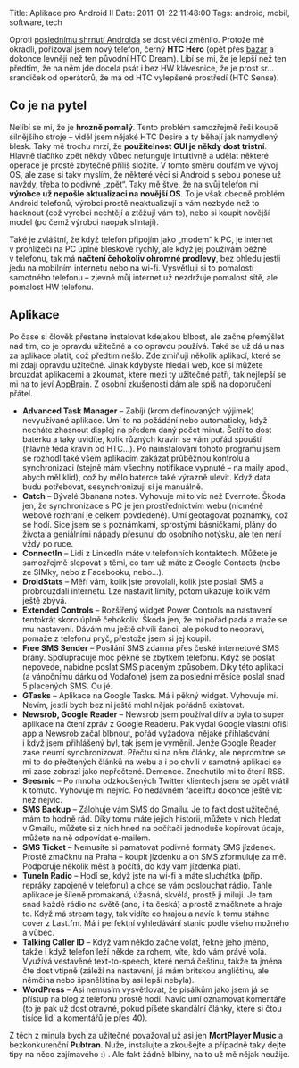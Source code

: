Title: Aplikace pro Android II
Date: 2011-01-22 11:48:00
Tags: android, mobil, software, tech

Oproti [poslednímu shrnutí Androida](http://blog.javorek.net/aplikace-pro-android/) se dost věcí změnilo. Protože mě okradli, pořizoval jsem nový telefon, černý **HTC Hero** (opět přes [bazar](http://bazar.androidforum.cz/) a dokonce levněji než ten původní HTC Dream). Líbí se mi, že je lepší než ten předtím, že na něm jde docela psát i bez HW klávesnice, že je prost sr… srandiček od operátorů, že má od HTC vylepšené prostředí (HTC Sense).

## Co je na pytel

Nelíbí se mi, že je **hrozně pomalý**. Tento problém samozřejmě řeší koupě silnějšího stroje – viděl jsem nějaké HTC Desire a ty běhají jak namydlený blesk. Taky mě trochu mrzí, že **použitelnost GUI je někdy dost tristní**. Hlavně tlačítko zpět někdy vůbec nefunguje intuitivně a udělat některé operace je prostě zbytečně příliš složité. V tomto směru doufám ve vývoj OS, ale zase si taky myslím, že některé věci si Android s sebou ponese už navždy, třeba to podivné „zpět“. Taky mě štve, že na svůj telefon mi **výrobce už nepošle aktualizaci na novější OS**. To je však obecně problém Android telefonů, výrobci prostě neaktualizují a vám nezbyde než to hacknout (což výrobci nechtějí a ztěžují vám to), nebo si koupit novější model (po čemž výrobci naopak slintají).

Také je zvláštní, že když telefon připojím jako „modem“ k PC, je internet v prohlížeči na PC úplně bleskově rychlý, ale když jej používám běžně v telefonu, tak má **načtení čehokoliv ohromné prodlevy**, bez ohledu jestli jedu na mobilním internetu nebo na wi-fi. Vysvětluji si to pomalostí samotného telefonu – zjevně můj internet už nezdržuje pomalost sítě, ale pomalost HW telefonu.

## Aplikace

Po čase si člověk přestane instalovat kdejakou blbost, ale začne přemýšlet nad tím, co je opravdu užitečné a co opravdu používá. Také se už dá u nás za aplikace platit, což předtím nešlo. Zde zmiňuji několik aplikací, které se mi zdají opravdu užitečné. Jinak kdybyste hledali web, kde si můžete brouzdat aplikacemi a zkoumat, které mezi ty užitečné patří, tak nejlepší se mi na to jeví [AppBrain](http://www.appbrain.com/). Z osobní zkušenosti dám ale spíš na doporučení přátel.

-   **Advanced Task Manager** – Zabíjí (krom definovaných výjimek) nevyužívané aplikace. Umí to na požádání nebo automaticky, když necháte zhasnout displej na předem daný počet minut. Šetří to dost baterku a taky uvidíte, kolik různých kravin se vám pořád spouští (hlavně teda kravin od HTC…). Po nainstalování tohoto programu jsem se rozhodl také všem aplikacím zakázat průběžnou kontrolu a synchronizaci (stejně mám všechny notifikace vypnuté – na maily apod., abych měl klid), což by mělo baterce také výrazně ulevit. Když data budu potřebovat, sesynchronizuji si je manuálně.
-   **Catch** – Bývalé 3banana notes. Vyhovuje mi to víc než Evernote. Škoda jen, že synchronizace s PC je jen prostřednictvím webu (nicméně webové rozhraní je celkem povdedené). Umí geotagovat poznámky, což se hodí. Sice jsem se s poznámkami, sprostými básničkami, plány do života a geniálními nápady přesunul do osobního notýsku, ale ten není vždy po ruce.
-   **ConnectIn** – Lidi z LinkedIn máte v telefonních kontaktech. Můžete je samozřejmě slepovat s těmi, co tam už máte z Google Contacts (nebo ze SIMky, nebo z Facebooku, nebo…).
-   **DroidStats** – Měří vám, kolik jste provolali, kolik jste poslali SMS a probrouzdali internetu. Lze nastavit limity, potom ukazuje kolik vám ještě zbývá.
-   **Extended Controls** – Rozšířený widget Power Controls na nastavení tentokrát skoro úplně čehokoliv. Škoda jen, že mi pořád padá a maže se mu nastavení. Dávám mu ještě chvíli šanci, ale pokud to neopraví, pomaže z telefonu pryč, přestože jsem si jej koupil.
-   **Free SMS Sender** – Posílání SMS zdarma přes české internetové SMS brány. Spolupracuje moc pěkně se zbytkem telefonu. Když se poslat nepovede, nabídne poslat SMS placeným způsobem. Díky této aplikaci (a vánočnímu dárku od Vodafone) jsem za poslední měsíce poslal snad 5 placených SMS. Ou jé.
-   **GTasks** – Aplikace na Google Tasks. Má i pěkný widget. Vyhovuje mi. Nevím, jestli bych bez ní ještě mohl nějak pořádně existovat.
-   **Newsrob, Google Reader** – Newsrob jsem používal dřív a byla to super aplikace na čtení zpráv z Google Readeru. Pak vydal Google vlastní ofišl app a Newsrob začal blbnout, pořád vyžadoval nějaké přihlašování, i když jsem přihlášený byl, tak jsem je vyměnil. Jenže Google Reader zase neumí synchronizovat. Přečtu si na něm články, ale nepromítne se mi to do přečtených článků na webu a i po chvíli v samotné aplikaci se mi zase zobrazí jako nepřečtené. Demence. Znechutilo mi to čtení RSS.
-   **Seesmic** – Po mnoha odzkoušených Twitter klientech jsem se opět vrátil k tomuto. Vyhovuje mi nejvíc. Po nedávném faceliftu dokonce ještě víc než nejvíc.
-   **SMS Backup** – Zálohuje vám SMS do Gmailu. Je to fakt dost užitečné, mám to hodně rád. Díky tomu máte jejich historii, můžete v nich hledat v Gmailu, můžete si z nich hned na počítači jednoduše kopírovat údaje, můžete na ně odpovídat e-mailem.
-   **SMS Ticket** – Nemusíte si pamatovat podivné formáty SMS jízdenek. Prostě zmáčknu na Praha – koupit jízdenku a on SMS zformuluje za mě. Podporuje několik měst a počítá, do kdy vám jízdenka platí.
-   **TuneIn Radio** – Hodí se, když jste na wi-fi a máte sluchátka (příp. repráky zapojené v telefonu) a chce se vám poslouchat rádio. Tahle aplikace je šíleně promakaná, úžasná, skvělá, prostě ji miluji. Je tam snad každé rádio na světě (ano, i ta česká) a prostě zmáčknete a hraje to. Když má stream tagy, tak vidíte co hrajou a navíc k tomu stáhne cover z Last.fm. Má i perfektní vyhledávání stanic podle všeho možného a vůbec.
-   **Talking Caller ID** – Když vám někdo začne volat, řekne jeho jméno, takže i když telefon leží někde za rohem, víte, kdo vám právě volá. Využívá vestavěné text-to-speech, které nemá češtinu, takže ta jména čte dost vtipně (záleží na nastavení, já mám britskou angličtinu, ale němčina nebo španělština by asi lepší nebyla).
-   **WordPress** – Asi nemusím vysvětlovat, že pisálkům jako jsem já se přístup na blog z telefonu prostě hodí. Navíc umí oznamovat komentáře (to je pak už dost otravné, pokud píšete skandální články, které si čtou tisíce lidí a komentářů je přes 40).

Z těch z minula bych za užitečné považoval už asi jen **MortPlayer Music** a bezkonkurenční **Pubtran**. Nuže, instalujte a zkoušejte a případně taky dejte tipy na něco zajímavého :) . Ale fakt žádné blbiny, na to už mě nějak neužije.
